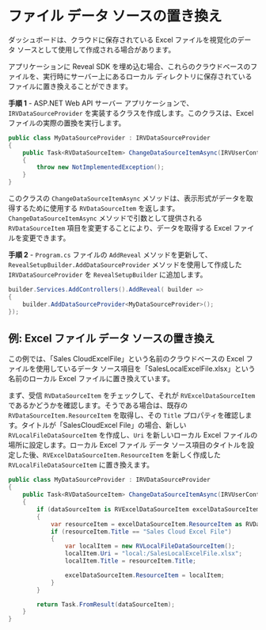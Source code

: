 # ファイル データ ソースの置き換え

ダッシュボードは、クラウドに保存されている Excel ファイルを視覚化のデータ ソースとして使用して作成される場合があります。

アプリケーションに Reveal SDK を埋め込む場合、これらのクラウドベースのファイルを、実行時にサーバー上にあるローカル ディレクトリに保存されているファイルに置き換えることができます。

**手順 1** - ASP.NET Web API サーバー アプリケーションで、`IRVDataSourceProvider` を実装するクラスを作成します。このクラスは、Excel ファイルの実際の置換を実行します。

```cs
public class MyDataSourceProvider : IRVDataSourceProvider
{
    public Task<RVDataSourceItem> ChangeDataSourceItemAsync(IRVUserContext userContext, string dashboardId, RVDataSourceItem dataSourceItem)
    {
        throw new NotImplementedException();
    }
}
```

このクラスの `ChangeDataSourceItemAsync` メソッドは、表示形式がデータを取得するために使用する `RVDataSourceItem` を返します。`ChangeDataSourceItemAsync` メソッドで引数として提供される `RVDataSourceItem` 項目を変更することにより、データを取得する Excel ファイルを変更できます。

**手順 2** - `Program.cs` ファイルの `AddReveal` メソッドを更新して、`RevealSetupBuilder.AddDataSourceProvider` メソッドを使用して作成した `IRVDataSourceProvider` を `RevealSetupBuilder` に追加します。

```cs
builder.Services.AddControllers().AddReveal( builder =>
{
    builder.AddDataSourceProvider<MyDataSourceProvider>();
});
```

## 例: Excel ファイル データ ソースの置き換え

この例では、「Sales CloudExcelFile」という名前のクラウドベースの Excel ファイルを使用しているデータ ソース項目を「SalesLocalExcelFile.xlsx」という名前のローカル Excel ファイルに置き換えています。

まず、受信 `RVDataSourceItem` をチェックして、それが `RVExcelDataSourceItem` であるかどうかを確認します。そうである場合は、既存の `RVDataSourceItem.ResourceItem` を取得し、その `Title` プロパティを確認します。タイトルが「SalesCloudExcel File」の場合、新しい `RVLocalFileDataSourceItem` を作成し、`Uri` を新しいローカル Excel ファイルの場所に設定します。ローカル Excel ファイル データ ソース項目のタイトルを設定した後、`RVExcelDataSourceItem.ResourceItem` を新しく作成した `RVLocalFileDataSourceItem` に置き換えます。

```cs
public class MyDataSourceProvider : IRVDataSourceProvider
{
    public Task<RVDataSourceItem> ChangeDataSourceItemAsync(IRVUserContext userContext, string dashboardId, RVDataSourceItem dataSourceItem)
    {
        if (dataSourceItem is RVExcelDataSourceItem excelDataSourceItem)
        {
            var resourceItem = excelDataSourceItem.ResourceItem as RVDataSourceItem;
            if (resourceItem.Title == "Sales Cloud Excel File")
            {
                var localItem = new RVLocalFileDataSourceItem();
                localItem.Uri = "local:/SalesLocalExcelFile.xlsx";
                localItem.Title = resourceItem.Title;

                excelDataSourceItem.ResourceItem = localItem;
            }
        }

        return Task.FromResult(dataSourceItem);
    }
}
```
